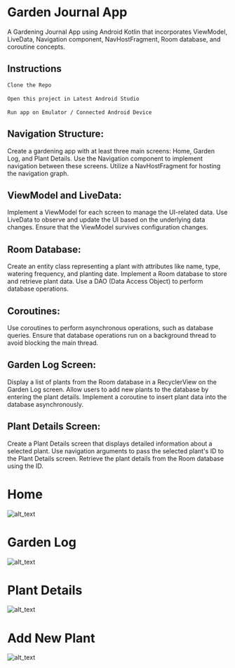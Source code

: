 # Garden Journal App
A Gardening Journal App using Android Kotlin that incorporates ViewModel, LiveData, Navigation component, NavHostFragment, Room database, and coroutine concepts.

## Instructions

`Clone the Repo` <br />   
`Open this project in Latest Android Studio` <br />   
`Run app on Emulator / Connected Android Device` <br />   

## Navigation Structure:

Create a gardening app with at least three main screens: Home, Garden Log, and Plant Details.
Use the Navigation component to implement navigation between these screens.
Utilize a NavHostFragment for hosting the navigation graph.
 

## ViewModel and LiveData:

Implement a ViewModel for each screen to manage the UI-related data.
Use LiveData to observe and update the UI based on the underlying data changes.
Ensure that the ViewModel survives configuration changes.
 

## Room Database:

Create an entity class representing a plant with attributes like name, type, watering frequency, and planting date.
Implement a Room database to store and retrieve plant data.
Use a DAO (Data Access Object) to perform database operations.
 

## Coroutines:

Use coroutines to perform asynchronous operations, such as database queries.
Ensure that database operations run on a background thread to avoid blocking the main thread.
 

## Garden Log Screen:

Display a list of plants from the Room database in a RecyclerView on the Garden Log screen.
Allow users to add new plants to the database by entering the plant details.
Implement a coroutine to insert plant data into the database asynchronously.

## Plant Details Screen:

Create a Plant Details screen that displays detailed information about a selected plant.
Use navigation arguments to pass the selected plant's ID to the Plant Details screen.
Retrieve the plant details from the Room database using the ID.

# Home
![alt_text](https://github.com/autodidactGuy/GardenJournal/blob/master/screenshots/Screenshot_20240121_212705.png?raw=true)

# Garden Log
![alt_text](https://github.com/autodidactGuy/GardenJournal/blob/master/screenshots/Screenshot_20240121_224425.png?raw=true)

# Plant Details
![alt_text](https://github.com/autodidactGuy/GardenJournal/blob/master/screenshots/Screenshot_20240121_212723.png?raw=true)

# Add New Plant
![alt_text](https://github.com/autodidactGuy/GardenJournal/blob/master/screenshots/Screenshot_20240121_212731.png?raw=true)



